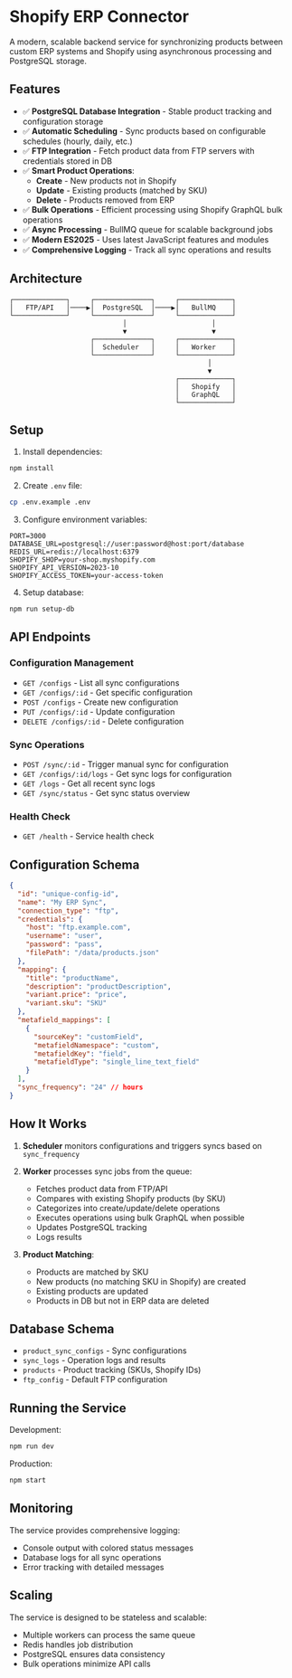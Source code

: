 # Shopify ERP Connector

A modern, scalable backend service for synchronizing products between custom ERP systems and Shopify using asynchronous processing and PostgreSQL storage.

## Features

- ✅ **PostgreSQL Database Integration** - Stable product tracking and configuration storage
- ✅ **Automatic Scheduling** - Sync products based on configurable schedules (hourly, daily, etc.)
- ✅ **FTP Integration** - Fetch product data from FTP servers with credentials stored in DB
- ✅ **Smart Product Operations**:
  - **Create** - New products not in Shopify
  - **Update** - Existing products (matched by SKU)
  - **Delete** - Products removed from ERP
- ✅ **Bulk Operations** - Efficient processing using Shopify GraphQL bulk operations
- ✅ **Async Processing** - BullMQ queue for scalable background jobs
- ✅ **Modern ES2025** - Uses latest JavaScript features and modules
- ✅ **Comprehensive Logging** - Track all sync operations and results

## Architecture

```
┌─────────────┐     ┌──────────────┐     ┌─────────────┐
│   FTP/API   │────▶│  PostgreSQL  │────▶│   BullMQ    │
└─────────────┘     └──────────────┘     └─────────────┘
                            │                     │
                            ▼                     ▼
                    ┌──────────────┐     ┌─────────────┐
                    │  Scheduler   │     │   Worker    │
                    └──────────────┘     └─────────────┘
                                                 │
                                                 ▼
                                         ┌─────────────┐
                                         │   Shopify   │
                                         │   GraphQL   │
                                         └─────────────┘
```

## Setup

1. Install dependencies:
```bash
npm install
```

2. Create `.env` file:
```bash
cp .env.example .env
```

3. Configure environment variables:
```env
PORT=3000
DATABASE_URL=postgresql://user:password@host:port/database
REDIS_URL=redis://localhost:6379
SHOPIFY_SHOP=your-shop.myshopify.com
SHOPIFY_API_VERSION=2023-10
SHOPIFY_ACCESS_TOKEN=your-access-token
```

4. Setup database:
```bash
npm run setup-db
```

## API Endpoints

### Configuration Management

- `GET /configs` - List all sync configurations
- `GET /configs/:id` - Get specific configuration
- `POST /configs` - Create new configuration
- `PUT /configs/:id` - Update configuration
- `DELETE /configs/:id` - Delete configuration

### Sync Operations

- `POST /sync/:id` - Trigger manual sync for configuration
- `GET /configs/:id/logs` - Get sync logs for configuration
- `GET /logs` - Get all recent sync logs
- `GET /sync/status` - Get sync status overview

### Health Check

- `GET /health` - Service health check

## Configuration Schema

```json
{
  "id": "unique-config-id",
  "name": "My ERP Sync",
  "connection_type": "ftp",
  "credentials": {
    "host": "ftp.example.com",
    "username": "user",
    "password": "pass",
    "filePath": "/data/products.json"
  },
  "mapping": {
    "title": "productName",
    "description": "productDescription",
    "variant.price": "price",
    "variant.sku": "SKU"
  },
  "metafield_mappings": [
    {
      "sourceKey": "customField",
      "metafieldNamespace": "custom",
      "metafieldKey": "field",
      "metafieldType": "single_line_text_field"
    }
  ],
  "sync_frequency": "24" // hours
}
```

## How It Works

1. **Scheduler** monitors configurations and triggers syncs based on `sync_frequency`
2. **Worker** processes sync jobs from the queue:
   - Fetches product data from FTP/API
   - Compares with existing Shopify products (by SKU)
   - Categorizes into create/update/delete operations
   - Executes operations using bulk GraphQL when possible
   - Updates PostgreSQL tracking
   - Logs results

3. **Product Matching**:
   - Products are matched by SKU
   - New products (no matching SKU in Shopify) are created
   - Existing products are updated
   - Products in DB but not in ERP data are deleted

## Database Schema

- `product_sync_configs` - Sync configurations
- `sync_logs` - Operation logs and results
- `products` - Product tracking (SKUs, Shopify IDs)
- `ftp_config` - Default FTP configuration

## Running the Service

Development:
```bash
npm run dev
```

Production:
```bash
npm start
```

## Monitoring

The service provides comprehensive logging:
- Console output with colored status messages
- Database logs for all sync operations
- Error tracking with detailed messages

## Scaling

The service is designed to be stateless and scalable:
- Multiple workers can process the same queue
- Redis handles job distribution
- PostgreSQL ensures data consistency
- Bulk operations minimize API calls
